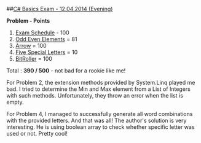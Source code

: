 ﻿##[C# Basics Exam - 12.04.2014 (Evening)](http://judge.softuni.bg/Contests/7/CSharp-Basics-Exam-12-April-2014-Evening)

**Problem - Points**

1. [Exam Schedule](http://judge.softuni.bg/Contests/Practice/DownloadResource/63) - 100
2. [Odd Even Elements](http://judge.softuni.bg/Contests/Practice/DownloadResource/65) = 81
3. [Arrow](http://judge.softuni.bg/Contests/Practice/DownloadResource/67) = 100
4. [Five Special Letters](http://judge.softuni.bg/Contests/Practice/DownloadResource/69) = 10
5. [BitRoller](http://judge.softuni.bg/Contests/Practice/DownloadResource/71) = 100

Total : **390 / 500** - not bad for a rookie like me!

For Problem 2, the extension methods provided by System.Linq played me bad. I tried to determine the Min and Max element from a List of Integers with such methods. Unfortunately, they throw an error when the list is empty. 

For Problem 4, I managed to successfully generate all word combinations with the provided letters. And that was all! The author's solution is very interesting. He is using boolean array to check whether specific letter was used or not. Pretty cool!